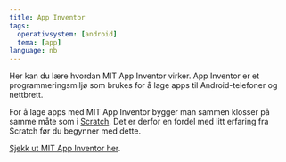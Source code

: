 ```yaml
---
title: App Inventor
tags:
  operativsystem: [android]
  tema: [app]
language: nb
---
```


Her kan du lære hvordan MIT App Inventor virker. App Inventor er et
programmeringsmiljø som brukes for å lage apps til Android-telefoner
og nettbrett.

For å lage apps med MIT App Inventor bygger man sammen klosser på
samme måte som i [Scratch](../scratch/). Det er derfor en fordel med
litt erfaring fra Scratch før du begynner med dette.

[Sjekk ut MIT App Inventor her](http://ai2.appinventor.mit.edu/).

